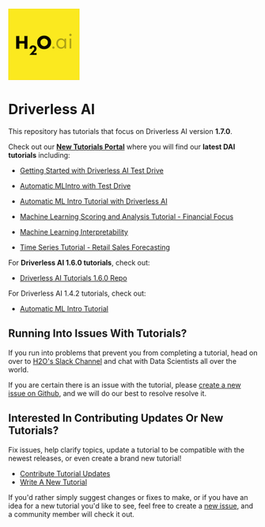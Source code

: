 
![h2o-ai-logo-plain](https://github.com/h2oai/tutorials/blob/master/.github/h2o-ai-logo-plain.png)


# Driverless AI

This repository has tutorials that focus on Driverless AI version **1.7.0**.

Check out our [**New Tutorials Portal**](https://h2oai.github.io/tutorials/) where you will find our **latest DAI tutorials** including: 

- [Getting Started with Driverless AI Test Drive](https://h2oai.github.io/tutorials/test-drive/#0)

- [Automatic MLIntro with Test Drive](https://h2oai.github.io/tutorials/automatic-ml-intro-test-drive-tutorial/#0)

- [Automatic ML Intro Tutorial with Driverless AI](https://h2oai.github.io/tutorials/automatic-ml-intro-tutorial/#0)

- [Machine Learning Scoring and Analysis Tutorial - Financial Focus](https://h2oai.github.io/tutorials/machine-learning-experiment-scoring-and-analysis-tutorial-financial-focus/#0)

- [Machine Learning Interpretability](https://h2oai.github.io/tutorials/machine-learning-interpretability-tutorial/#0)

- [Time Series Tutorial - Retail Sales Forecasting](https://h2oai.github.io/tutorials/time-series-recipe-tutorial-retail-sales-forecasting/#0)

For **Driverless AI 1.6.0 tutorials**, check out:

- [Driverless AI Tutorials 1.6.0 Repo](https://github.com/h2oai/tutorials/tree/1.6.0/DriverlessAI)

For Driverless AI 1.4.2 tutorials, check out:

- [Automatic ML Intro Tutorial](https://github.com/h2oai/tutorials/blob/1.4.2/DriverlessAI/automatic-ml-intro-tutorial/automatic-ml-intro-tutorial.md)

## Running Into Issues With Tutorials?

If you run into problems that prevent you from completing a tutorial, head on over to [H2O's Slack Channel](https://www.h2o.ai/community/driverless-ai-community/) and chat with Data Scientists all over the world.

If you are certain there is an issue with the tutorial, please [create a new issue on Github](https://github.com/h2oai/tutorials/issues), and we will do our best to resolve resolve it.

## Interested In Contributing Updates Or New Tutorials?

Fix issues, help clarify topics, update a tutorial to be compatible with the newest releases, or even create a brand new tutorial!

- [Contribute Tutorial Updates](https://github.com/h2oai/tutorials/blob/master/.github/contribute-tutorial-updates.md)
- [Write A New Tutorial](https://github.com/h2oai/tutorials/wiki/Write-a-New-Tutorial)

If you'd rather simply suggest changes or fixes to make, or if you have an idea for a new tutorial you'd like to see, feel free to create a [new issue](https://github.com/h2oai/tutorials/issues), and a community member will check it out.
